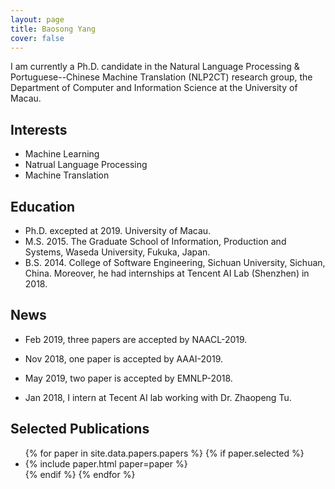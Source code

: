 ```yaml
---
layout: page
title: Baosong Yang
cover: false
---
```

I am currently a Ph.D. candidate in the Natural Language Processing & Portuguese--Chinese Machine Translation (NLP2CT) research group, the Department of Computer and Information Science at the University of Macau.
## Interests
* Machine Learning
* Natrual Language Processing
* Machine Translation
## Education
* Ph.D. excepted at 2019. University of Macau.
* M.S. 2015. The Graduate School of Information, Production and Systems, Waseda University, Fukuka, Japan.
* B.S. 2014. College of Software Engineering, Sichuan University, Sichuan, China.
		Moreover, he had internships at Tencent AI Lab (Shenzhen) in 2018.
## News
* Feb 2019, three papers are accepted by NAACL-2019.
 
* Nov 2018, one paper is accepted by AAAI-2019.

* May 2019, two paper is accepted by EMNLP-2018.

* Jan 2018, I intern at Tecent AI lab working with Dr. Zhaopeng Tu. 

## Selected Publications

<ul>
{% for paper in site.data.papers.papers %}
  {% if paper.selected %}
  <li>
  {% include paper.html paper=paper %}
  </li>
  {% endif %}
{% endfor %}
</ul>

